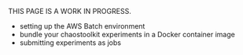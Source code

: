 THIS PAGE IS A WORK IN PROGRESS.

* setting up the AWS Batch environment
* bundle your chaostoolkit experiments in a Docker container image
* submitting experiments as jobs
